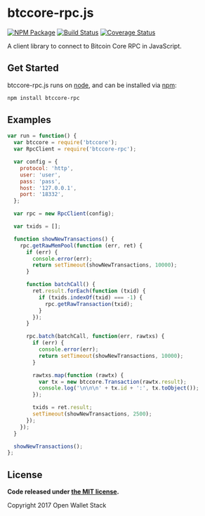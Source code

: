 btccore-rpc.js
===============

[![NPM Package](https://img.shields.io/npm/v/btccore-rpc.svg?style=flat-square)](https://www.npmjs.org/package/btccore-rpc)
[![Build Status](https://img.shields.io/travis/owstack/btccore-rpc.svg?branch=master&style=flat-square)](https://travis-ci.org/owstack/btccore-rpc)
[![Coverage Status](https://img.shields.io/coveralls/owstack/btccore-rpc.svg?style=flat-square)](https://coveralls.io/r/owstack/btccore-rpc?branch=master)

A client library to connect to Bitcoin Core RPC in JavaScript.

## Get Started

btccore-rpc.js runs on [node](http://nodejs.org/), and can be installed via [npm](https://npmjs.org/):

```bash
npm install btccore-rpc
```

## Examples

```javascript
var run = function() {
  var btccore = require('btccore');
  var RpcClient = require('btccore-rpc');

  var config = {
    protocol: 'http',
    user: 'user',
    pass: 'pass',
    host: '127.0.0.1',
    port: '18332',
  };

  var rpc = new RpcClient(config);

  var txids = [];

  function showNewTransactions() {
    rpc.getRawMemPool(function (err, ret) {
      if (err) {
        console.error(err);
        return setTimeout(showNewTransactions, 10000);
      }

      function batchCall() {
        ret.result.forEach(function (txid) {
          if (txids.indexOf(txid) === -1) {
            rpc.getRawTransaction(txid);
          }
        });
      }

      rpc.batch(batchCall, function(err, rawtxs) {
        if (err) {
          console.error(err);
          return setTimeout(showNewTransactions, 10000);
        }

        rawtxs.map(function (rawtx) {
          var tx = new btccore.Transaction(rawtx.result);
          console.log('\n\n\n' + tx.id + ':', tx.toObject());
        });

        txids = ret.result;
        setTimeout(showNewTransactions, 2500);
      });
    });
  }

  showNewTransactions();
};
```

## License

**Code released under [the MIT license](https://github.com/owstack/btccore/blob/master/LICENSE).**

Copyright 2017 Open Wallet Stack
